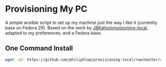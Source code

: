 Provisioning My PC
============

A simple ansible script to set up my machine just the way I like it (currently base on Fedora 29). Based on the work by [JBKahn/provisioning-local](https://github.com/JBKahn/provisioning-local), adapted to my preferences, and a Fedora base. 

One Command Install
-------------------------------

```bash
wget -qO- https://github.com/philiphlop/provisioning-local/raw/master/run.sh | bash
```